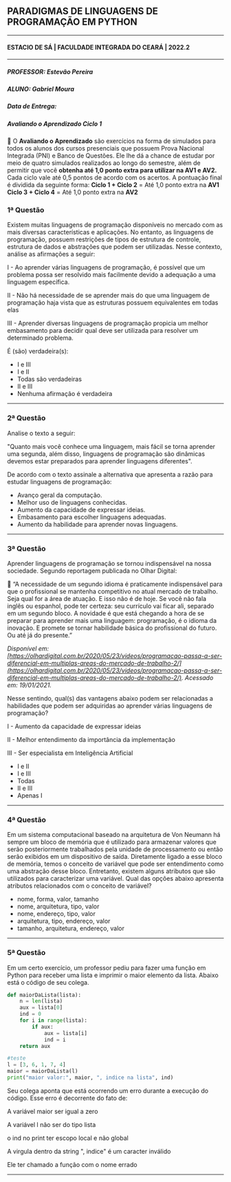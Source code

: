 ## PARADIGMAS DE LINGUAGENS DE PROGRAMAÇÃO EM PYTHON
---
#### ESTACIO DE SÁ | FACULDADE INTEGRADA DO CEARÁ | 2022.2
---
##### PROFESSOR: Estevão Pereira
##### ALUNO: Gabriel Moura
##### Data de Entrega: 
##### Avaliando o Aprendizado Ciclo 1


📜 O **Avaliando o Aprendizado** são exercícios na forma de simulados para todos os alunos dos cursos presenciais que possuem Prova Nacional Integrada (PNI) e Banco de Questões. Ele lhe dá a chance de estudar por meio de quatro simulados realizados ao longo do semestre, além de permitir que você **obtenha até 1,0 ponto extra para utilizar na AV1 e AV2.** Cada ciclo vale até 0,5 pontos de acordo com os acertos. A pontuação final é dividida da seguinte forma:
**Ciclo 1 + Ciclo 2** = Até 1,0 ponto extra na **AV1
Ciclo 3 + Ciclo 4** = Até 1,0 ponto extra na **AV2**



### 1ª Questão

Existem muitas linguagens de programação disponíveis no mercado com as mais diversas características e aplicações. No entanto, as linguagens de programação, possuem restrições de tipos de estrutura de controle, estrutura de dados e abstrações que podem ser utilizadas. Nesse contexto, análise as afirmações a seguir:

I - Ao aprender várias linguagens de programação, é possível que um problema possa ser resolvido mais facilmente devido a adequação a uma linguagem específica.

II - Não há necessidade de se aprender mais do que uma linguagem de programação haja vista que as estruturas possuem equivalentes em todas elas

III - Aprender diversas linguagens de programação propicia um melhor embasamento para decidir qual deve ser utilizada para resolver um determinado problema.

É (são) verdadeira(s):

- I e III
- I e II
- Todas são verdadeiras
- II e III
- Nenhuma afirmação é verdadeira

---


### 2ª Questão

Analise o texto a seguir:

"Quanto mais você conhece uma linguagem, mais fácil se torna aprender uma segunda, além disso, linguagens de programação são dinâmicas devemos estar preparados para aprender linguagens diferentes".

De acordo com o texto assinale a alternativa que apresenta a razão para estudar linguagens de programação:

- Avanço geral da computação.
- Melhor uso de linguagens conhecidas.
- Aumento da capacidade de expressar ideias.
- Embasamento para escolher linguagens adequadas.
- Aumento da habilidade para aprender novas linguagens.

---


### 3ª Questão

Aprender linguagens de programação se tornou indispensável na nossa sociedade.  Segundo reportagem publicada no Olhar Digital: 

<aside>
📄 “A necessidade de um segundo idioma é praticamente indispensável para que o profissional se mantenha competitivo no atual mercado de trabalho. Seja qual for a área de atuação. E isso não é de hoje. Se você não fala inglês ou espanhol, pode ter certeza: seu currículo vai ficar ali, separado em um segundo bloco. A novidade é que está chegando a hora de se preparar para aprender mais uma linguagem: programação, é o idioma da inovação. E promete se tornar habilidade básica do profissional do futuro. Ou até já do presente.”

*Disponível em: [https://olhardigital.com.br/2020/05/23/videos/programacao-passa-a-ser-diferencial-em-multiplas-areas-do-mercado-de-trabalho-2/](https://olhardigital.com.br/2020/05/23/videos/programacao-passa-a-ser-diferencial-em-multiplas-areas-do-mercado-de-trabalho-2/). Acessado em: 19/01/2021.*

</aside>

Nesse sentindo, qual(s) das vantagens abaixo podem ser relacionadas a habilidades que podem ser adquiridas ao aprender várias linguagens de programação?

I - Aumento da capacidade de expressar ideias

II - Melhor entendimento da importância da implementação

III - Ser especialista em Inteligência Artificial

- I e II
- I e III
- Todas
- II e III
- Apenas I

---


### 4ª Questão

Em um sistema computacional baseado na arquitetura de Von Neumann há sempre um bloco de memória que é utilizado para armazenar valores que serão posteriormente trabalhados pela unidade de processamento ou então serão exibidos em um dispositivo de saída. Diretamente ligado a esse bloco de memória, temos o conceito de variável que pode ser entendimento como uma abstração desse bloco. Entretanto, existem alguns atributos que são utilizados para caracterizar uma variável. Qual das opções abaixo apresenta atributos relacionados com o conceito de variável?

- nome, forma, valor, tamanho
- nome, arquitetura, tipo, valor
- nome, endereço, tipo, valor
- arquitetura, tipo, endereço, valor
- tamanho, arquitetura, endereço, valor

---

### 5ª Questão

Em um certo exercício, um professor pediu para fazer uma função em Python para receber uma lista e imprimir o maior elemento da lista. Abaixo está o código de seu colega.

```python
def maiorDaLista(lista):
    n = len(lista)
    aux = lista[0]
    ind = 0
    for i in range(lista):
        if aux:
            aux = lista[i]
            ind = i
    return aux

#teste
l = [3, 6, 1, 7, 4]
maior = maiorDaLista(l)
print("maior valor:", maior, ", indice na lista", ind)
```

Seu colega aponta que está ocorrendo um erro durante a execução do código. Esse erro é decorrente do fato de:

A variável maior ser igual a zero

A variável l não ser do tipo lista

o ind no print ter escopo local e não global

A virgula dentro da string ", indice" é um caracter inválido

Ele ter chamado a função com o nome errado

---
